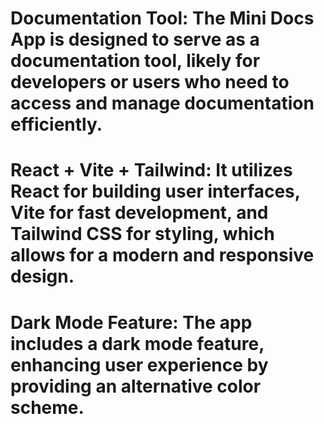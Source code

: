 <!-- Purpose of the Mini Docs App -->

# Documentation Tool: The Mini Docs App is designed to serve as a documentation tool, likely for developers or users who need to access and manage documentation efficiently.
# React + Vite + Tailwind: It utilizes React for building user interfaces, Vite for fast development, and Tailwind CSS for styling, which allows for a modern and responsive design.
# Dark Mode Feature: The app includes a dark mode feature, enhancing user experience by providing an alternative color scheme.